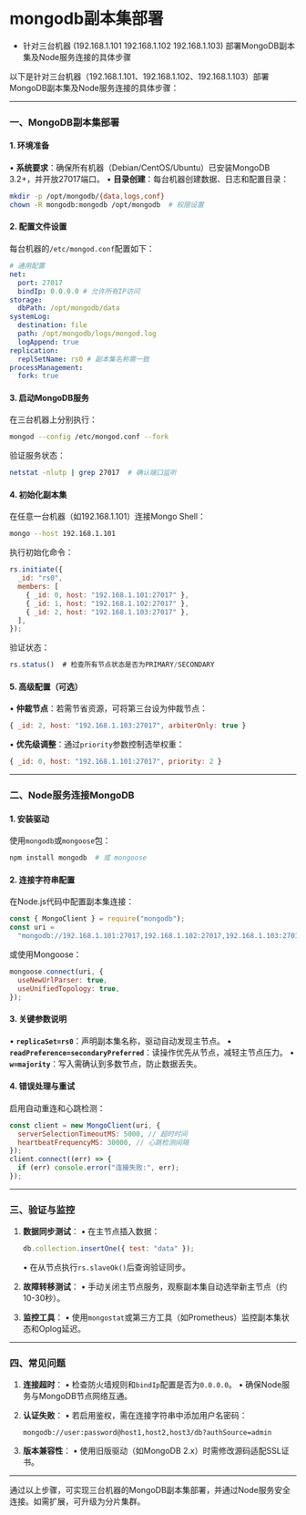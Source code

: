 # mongodb副本集部署

- 针对三台机器 (192.168.1.101 192.168.1.102 192.168.1.103) 部署MongoDB副本集及Node服务连接的具体步骤

以下是针对三台机器（192.168.1.101、192.168.1.102、192.168.1.103）部署MongoDB副本集及Node服务连接的具体步骤：

---

### **一、MongoDB副本集部署**

#### **1. 环境准备**

• **系统要求**：确保所有机器（Debian/CentOS/Ubuntu）已安装MongoDB 3.2+，并开放27017端口。
• **目录创建**：每台机器创建数据、日志和配置目录：

```bash
mkdir -p /opt/mongodb/{data,logs,conf}
chown -R mongodb:mongodb /opt/mongodb  # 权限设置
```

#### **2. 配置文件设置**

每台机器的`/etc/mongod.conf`配置如下：

```yaml
# 通用配置
net:
  port: 27017
  bindIp: 0.0.0.0 # 允许所有IP访问
storage:
  dbPath: /opt/mongodb/data
systemLog:
  destination: file
  path: /opt/mongodb/logs/mongod.log
  logAppend: true
replication:
  replSetName: rs0 # 副本集名称需一致
processManagement:
  fork: true
```

#### **3. 启动MongoDB服务**

在三台机器上分别执行：

```bash
mongod --config /etc/mongod.conf --fork
```

验证服务状态：

```bash
netstat -nlutp | grep 27017  # 确认端口监听
```

#### **4. 初始化副本集**

在任意一台机器（如192.168.1.101）连接Mongo Shell：

```bash
mongo --host 192.168.1.101
```

执行初始化命令：

```javascript
rs.initiate({
  _id: "rs0",
  members: [
    { _id: 0, host: "192.168.1.101:27017" },
    { _id: 1, host: "192.168.1.102:27017" },
    { _id: 2, host: "192.168.1.103:27017" },
  ],
});
```

验证状态：

```javascript
rs.status()  # 检查所有节点状态是否为PRIMARY/SECONDARY
```

#### **5. 高级配置（可选）**

• **仲裁节点**：若需节省资源，可将第三台设为仲裁节点：

```javascript
{ _id: 2, host: "192.168.1.103:27017", arbiterOnly: true }
```

• **优先级调整**：通过`priority`参数控制选举权重：

```javascript
{ _id: 0, host: "192.168.1.101:27017", priority: 2 }
```

---

### **二、Node服务连接MongoDB**

#### **1. 安装驱动**

使用`mongodb`或`mongoose`包：

```bash
npm install mongodb  # 或 mongoose
```

#### **2. 连接字符串配置**

在Node.js代码中配置副本集连接：

```javascript
const { MongoClient } = require("mongodb");
const uri =
  "mongodb://192.168.1.101:27017,192.168.1.102:27017,192.168.1.103:27017/mydb?replicaSet=rs0&readPreference=secondaryPreferred";
```

或使用Mongoose：

```javascript
mongoose.connect(uri, {
  useNewUrlParser: true,
  useUnifiedTopology: true,
});
```

#### **3. 关键参数说明**

• **`replicaSet=rs0`**：声明副本集名称，驱动自动发现主节点。
• **`readPreference=secondaryPreferred`**：读操作优先从节点，减轻主节点压力。
• **`w=majority`**：写入需确认到多数节点，防止数据丢失。

#### **4. 错误处理与重试**

启用自动重连和心跳检测：

```javascript
const client = new MongoClient(uri, {
  serverSelectionTimeoutMS: 5000, // 超时时间
  heartbeatFrequencyMS: 30000, // 心跳检测间隔
});
client.connect((err) => {
  if (err) console.error("连接失败:", err);
});
```

---

### **三、验证与监控**

1. **数据同步测试**：
   • 在主节点插入数据：

   ```javascript
   db.collection.insertOne({ test: "data" });
   ```

   • 在从节点执行`rs.slaveOk()`后查询验证同步。

2. **故障转移测试**：
   • 手动关闭主节点服务，观察副本集自动选举新主节点（约10-30秒）。

3. **监控工具**：
   • 使用`mongostat`或第三方工具（如Prometheus）监控副本集状态和Oplog延迟。

---

### **四、常见问题**

1. **连接超时**：
   • 检查防火墙规则和`bindIp`配置是否为`0.0.0.0`。
   • 确保Node服务与MongoDB节点网络互通。

2. **认证失败**：
   • 若启用鉴权，需在连接字符串中添加用户名密码：

   ```plaintext
   mongodb://user:password@host1,host2,host3/db?authSource=admin
   ```

3. **版本兼容性**：
   • 使用旧版驱动（如MongoDB 2.x）时需修改源码适配SSL证书。

---

通过以上步骤，可实现三台机器的MongoDB副本集部署，并通过Node服务安全连接。如需扩展，可升级为分片集群。
